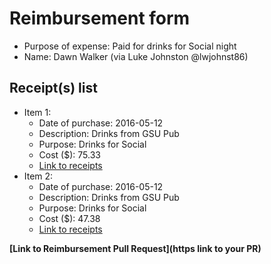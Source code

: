 
# Reimbursement form

- Purpose of expense: Paid for drinks for Social night
- Name: Dawn Walker (via Luke Johnston @lwjohnst86)

## Receipt(s) list

- Item 1:
    - Date of purchase: 2016-05-12
    - Description: Drinks from GSU Pub
    - Purpose: Drinks for Social
    - Cost ($): 75.33
    - [Link to receipts](https://github.com/UofTCoders/council/blob/master/treasurer/receipts/2016-05-12-drinks-GSUPub.pdf)
- Item 2:
    - Date of purchase: 2016-05-12
    - Description: Drinks from GSU Pub
    - Purpose: Drinks for Social
    - Cost ($): 47.38
    - [Link to receipts](https://github.com/UofTCoders/council/blob/master/treasurer/receipts/2016-05-12-drinks-GSUPub.pdf)
    
**[Link to Reimbursement Pull Request](https link to your PR)**
